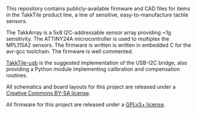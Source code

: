 This repository contains publicly-available firmware and CAD files for items in the TakkTile product line, a line of sensitive, easy-to-manufacture tactile sensors.

The TakkArray is a 5x8 I2C-addressable sensor array providing ~1g sensitivity. The ATTINY24A microcontroller is used to multiplex the MPL115A2 sensors. The firmware is written is written in embedded C for the avr-gcc toolchain. The firmware is well commented.

[TakkTile-usb](https://github.com/TakkTile/TakkTile-usb) is the suggested implementation of the USB-I2C bridge, also providing a Python module implementing calibration and compensation routines.

All schematics and board layouts for this project are released under a [Creative Commons BY-SA license](http://creativecommons.org/licenses/by-sa/3.0/).

All firmware for this project are released under a [GPLv3+ license](http://www.gnu.org/licenses/quick-guide-gplv3.html).
